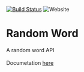 [![Build Status](https://travis-ci.com/Funtext/random-word-api.svg?branch=master)](https://travis-ci.com/Funtext/random-word-api) ![Website](https://img.shields.io/website?down_color=red&down_message=offline&label=api%20status&up_color=green&up_message=online&url=https%3A%2F%2Frndword.herokuapp.com%2F)
# Random Word
A random word API<br><br>Documetation [here](https://github.com/Funtext/Random-Word/wiki)
